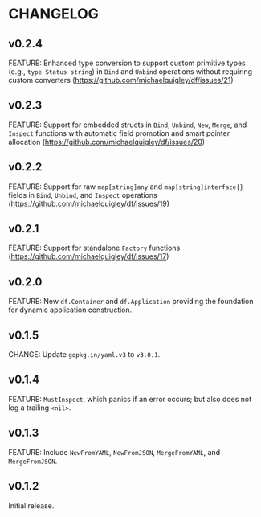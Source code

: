 # CHANGELOG

## v0.2.4

FEATURE: Enhanced type conversion to support custom primitive types (e.g., `type Status string`) in `Bind` and `Unbind` operations without requiring custom converters (https://github.com/michaelquigley/df/issues/21)

## v0.2.3

FEATURE: Support for embedded structs in `Bind`, `Unbind`, `New`, `Merge`, and `Inspect` functions with automatic field promotion and smart pointer allocation (https://github.com/michaelquigley/df/issues/20)

## v0.2.2

FEATURE: Support for raw `map[string]any` and `map[string]interface{}` fields in `Bind`, `Unbind`, and `Inspect` operations (https://github.com/michaelquigley/df/issues/19)

## v0.2.1

FEATURE: Support for standalone `Factory` functions (https://github.com/michaelquigley/df/issues/17)

## v0.2.0

FEATURE: New `df.Container` and `df.Application` providing the foundation for dynamic application construction.

## v0.1.5

CHANGE: Update `gopkg.in/yaml.v3` to `v3.0.1`.

## v0.1.4

FEATURE: `MustInspect`, which panics if an error occurs; but also does not log a trailing `<nil>`.

## v0.1.3

FEATURE: Include `NewFromYAML`, `NewFromJSON`, `MergeFromYAML`, and `MergeFromJSON`.

## v0.1.2

Initial release.